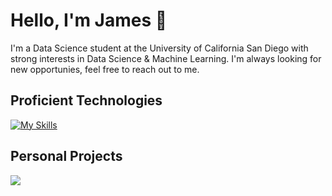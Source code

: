 # Hello, I'm James 👋
 I'm a Data Science student at the University of California San Diego with strong interests in Data Science & Machine Learning. I'm always looking for new opportunies, feel free to reach out to me.

## Proficient Technologies
[![My Skills](https://skillicons.dev/icons?i=py,r,d3,js,java,aws,git,docker,pytorch,tensorflow,postgres&perline=9)](https://skillicons.dev)

## Personal Projects

<a href="https://github.com/JimmyBentley/Exploratory-Data-Analysis-On-Stock-Trades-of-Congress-Members" target="_blank">
  <img align="center" src="https://github-readme-stats.vercel.app/api/pin/?username=jimmybentley&repo=Exploratory-Data-Analysis-On-Stock-Trades-of-Congress-Members&theme=dracula" />
</a>
